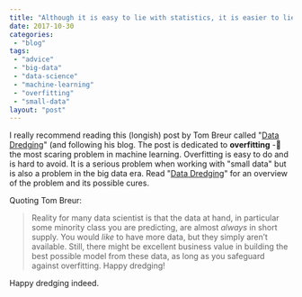 ```yaml
---
title: "Although it is easy to lie with statistics, it is easier to lie without"
date: 2017-10-30
categories: 
 - "blog"
tags: 
 - "advice"
 - "big-data"
 - "data-science"
 - "machine-learning"
 - "overfitting"
 - "small-data"
layout: "post"
---
```


I really recommend reading this (longish) post by Tom Breur called "[Data Dredging](http://wp.me/p7DGSv-7Q)" (and following his blog. The post is dedicated to **overfitting** - the most scaring problem in machine learning. Overfitting is easy to do and is hard to avoid. It is a serious problem when working with "small data" but is also a problem in the big data era. Read "[Data Dredging](http://wp.me/p7DGSv-7Q)" for an overview of the problem and its possible cures.

Quoting Tom Breur:

> Reality for many data scientist is that the data at hand, in particular some minority class you are predicting, are almost *always* in short supply. You would *like* to have more data, but they simply aren’t available. Still, there might be excellent business value in building the best possible model from these data, as long as you safeguard against overfitting. Happy dredging!


Happy dredging indeed.

 
